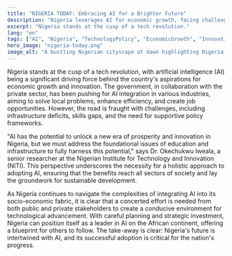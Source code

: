 ```yaml
---
title: "NIGERIA TODAY: Embracing AI for a Brighter Future"
description: "Nigeria leverages AI for economic growth, facing challenges and opportunities in tech."
excerpt: "Nigeria stands at the cusp of a tech revolution."
lang: "en"
tags: ["AI", "Nigeria", "TechnologyPolicy", "EconomicGrowth", "Innovation"]
hero_image: "nigeria-today.png"
image_alt: "A bustling Nigerian cityscape at dawn highlighting Nigeria's tech growth"
---
```


Nigeria stands at the cusp of a tech revolution, with artificial intelligence (AI) being a significant driving force behind the country's aspirations for economic growth and innovation. The government, in collaboration with the private sector, has been pushing for AI integration in various industries, aiming to solve local problems, enhance efficiency, and create job opportunities. However, the road is fraught with challenges, including infrastructure deficits, skills gaps, and the need for supportive policy frameworks.

"AI has the potential to unlock a new era of prosperity and innovation in Nigeria, but we must address the foundational issues of education and infrastructure to fully harness this potential," says Dr. Okechukwu Iweala, a senior researcher at the Nigerian Institute for Technology and Innovation (NITI). This perspective underscores the necessity for a holistic approach to adopting AI, ensuring that the benefits reach all sectors of society and lay the groundwork for sustainable development.

As Nigeria continues to navigate the complexities of integrating AI into its socio-economic fabric, it is clear that a concerted effort is needed from both public and private stakeholders to create a conducive environment for technological advancement. With careful planning and strategic investment, Nigeria can position itself as a leader in AI on the African continent, offering a blueprint for others to follow. The take-away is clear: Nigeria's future is intertwined with AI, and its successful adoption is critical for the nation's progress.